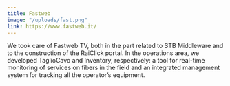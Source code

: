 ```yaml
---
title: Fastweb
image: "/uploads/fast.png"
link: https://www.fastweb.it/
---
```


We took care of Fastweb TV, both in the part related to STB Middleware and to the construction of the RaiClick portal. In the operations area, we developed TaglioCavo and Inventory, respectively: a tool for real-time monitoring of services on fibers in the field and an integrated management system for tracking all the operator’s equipment.